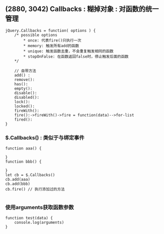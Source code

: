 ## (2880, 3042) Callbacks : 糊掉对象 : 对函数的统一管理
```
jQuery.Callbacks = function( options ) {
    /* possible options
        * once: 代表fire()只执行一次
        * memory: 触发所有add的函数
        * unique: 触发函数去重，不会重复触发相同的函数
        * stopOnFalse: 在函数返回false时，停止触发后面的函数
    */

    // 自带方法
    add() : 
    remove():
    has():
    empty():
    disable():
    disabled():
    lock():
    locked():
    fireWith():
    fire():->fireWith()->fire = function(data)-->for-list
    fired():
}
```

### $.Callbacks() : 类似于与绑定事件
```
function aaa() {

}
function bbb() {

}
let cb = $.Callbacks()
cb.add(aaa)
cb.add(bbb)
cb.fire() // 执行添加过的方法


```

### 使用arguments获取函数参数
```
function test(data) {
    console.log(arguments)
}
```